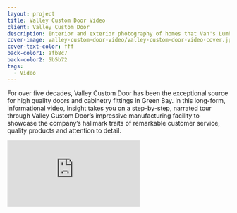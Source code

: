 ```yaml
---
layout: project
title: Valley Custom Door Video
client: Valley Custom Door
description: Interior and exterior photography of homes that Van's Lumber has built.
cover-image: valley-custom-door-video/valley-custom-door-video-cover.jpg
cover-text-color: fff
back-color1: afb8c7
back-color2: 5b5b72
tags:
  - Video
---
```


For over five decades, Valley Custom Door has been the exceptional source for high quality doors and cabinetry fittings in Green Bay. In this long-form, informational video, Insight takes you on a step-by-step, narrated tour through Valley Custom Door’s impressive manufacturing facility to showcase the company’s hallmark traits of remarkable customer service, quality products and attention to detail.

<iframe src="https://www.youtube.com/embed/_0JoZLiNSq0" frameborder="0" allowfullscreen></iframe>
